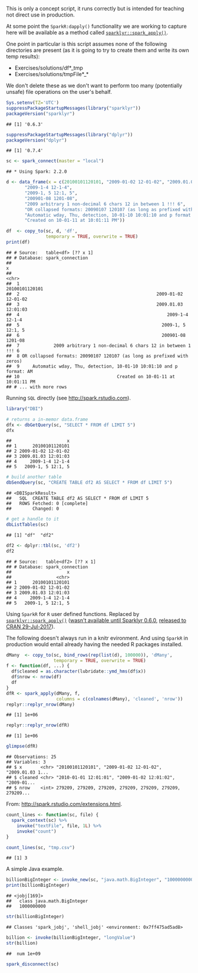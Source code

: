 This is only a concept script, it runs correctly but is intended for teaching not direct use in production.

At some point the `SparkR:dapply()` functionality we are working to capture here will be available as a method called [`sparklyr::spark_apply()`](https://github.com/rstudio/sparklyr/pull/728).

One point in particular is this script assumes none of the following directories are present (as it is going to try to create them and write its own temp results):

-   Exercises/solutions/df\*\_tmp
-   Exercises/solutions/tmpFile\*\_\*

We don't delete these as we don't want to perform too many (potentially unsafe) file operations on the user's behalf.

``` r
Sys.setenv(TZ='UTC')
suppressPackageStartupMessages(library("sparklyr"))
packageVersion("sparklyr")
```

    ## [1] '0.6.3'

``` r
suppressPackageStartupMessages(library("dplyr"))
packageVersion("dplyr")
```

    ## [1] '0.7.4'

``` r
sc <- spark_connect(master = "local")
```

    ## * Using Spark: 2.2.0

``` r
d <- data_frame(x = c(20100101120101, "2009-01-02 12-01-02", "2009.01.03 12:01:03",
       "2009-1-4 12-1-4",
       "2009-1, 5 12:1, 5",
       "200901-08 1201-08",
       "2009 arbitrary 1 non-decimal 6 chars 12 in between 1 !!! 6",
       "OR collapsed formats: 20090107 120107 (as long as prefixed with zeros)",
       "Automatic wday, Thu, detection, 10-01-10 10:01:10 and p format: AM",
       "Created on 10-01-11 at 10:01:11 PM"))

df  <- copy_to(sc, d, 'df', 
               temporary = TRUE, overwrite = TRUE)
print(df)
```

    ## # Source:   table<df> [?? x 1]
    ## # Database: spark_connection
    ##                                                                         x
    ##                                                                     <chr>
    ##  1                                                         20100101120101
    ##  2                                                    2009-01-02 12-01-02
    ##  3                                                    2009.01.03 12:01:03
    ##  4                                                        2009-1-4 12-1-4
    ##  5                                                      2009-1, 5 12:1, 5
    ##  6                                                      200901-08 1201-08
    ##  7             2009 arbitrary 1 non-decimal 6 chars 12 in between 1 !!! 6
    ##  8 OR collapsed formats: 20090107 120107 (as long as prefixed with zeros)
    ##  9     Automatic wday, Thu, detection, 10-01-10 10:01:10 and p format: AM
    ## 10                                     Created on 10-01-11 at 10:01:11 PM
    ## # ... with more rows

Running `SQL` directly (see <http://spark.rstudio.com>).

``` r
library("DBI")

# returns a in-memor data.frame
dfx <- dbGetQuery(sc, "SELECT * FROM df LIMIT 5")
dfx
```

    ##                     x
    ## 1      20100101120101
    ## 2 2009-01-02 12-01-02
    ## 3 2009.01.03 12:01:03
    ## 4     2009-1-4 12-1-4
    ## 5   2009-1, 5 12:1, 5

``` r
# build another table
dbSendQuery(sc, "CREATE TABLE df2 AS SELECT * FROM df LIMIT 5")
```

    ## <DBISparkResult>
    ##   SQL  CREATE TABLE df2 AS SELECT * FROM df LIMIT 5
    ##   ROWS Fetched: 0 [complete]
    ##        Changed: 0

``` r
# get a handle to it
dbListTables(sc)
```

    ## [1] "df"  "df2"

``` r
df2 <- dplyr::tbl(sc, 'df2')
df2
```

    ## # Source:   table<df2> [?? x 1]
    ## # Database: spark_connection
    ##                     x
    ##                 <chr>
    ## 1      20100101120101
    ## 2 2009-01-02 12-01-02
    ## 3 2009.01.03 12:01:03
    ## 4     2009-1-4 12-1-4
    ## 5   2009-1, 5 12:1, 5

Using `SparkR` for `R` user defined functions. Replaced by [`sparklyr::spark_apply()`](https://spark.rstudio.com/articles/guides-distributed-r.html) ([wasn't available until Sparklyr 0.6.0](https://github.com/rstudio/sparklyr/blob/master/NEWS.md), [released to CRAN 29-Jul-2017](https://cran.rstudio.com/src/contrib/Archive/sparklyr/)).

The following doesn't always run in a knitr evironment. And using `SparkR` in production would entail already having the needed R packages installed.

``` r
dMany  <- copy_to(sc, bind_rows(rep(list(d), 100000)), 'dMany', 
                  temporary = TRUE, overwrite = TRUE)
f <- function(df, ...) {
  df$cleaned = as.character(lubridate::ymd_hms(df$x))
  df$nrow <- nrow(df)
  df
}
dfR <- spark_apply(dMany, f, 
                   columns = c(colnames(dMany), 'cleaned', 'nrow'))
replyr::replyr_nrow(dMany)
```

    ## [1] 1e+06

``` r
replyr::replyr_nrow(dfR)
```

    ## [1] 1e+06

``` r
glimpse(dfR)
```

    ## Observations: 25
    ## Variables: 3
    ## $ x       <chr> "20100101120101", "2009-01-02 12-01-02", "2009.01.03 1...
    ## $ cleaned <chr> "2010-01-01 12:01:01", "2009-01-02 12:01:02", "2009-01...
    ## $ nrow    <int> 279209, 279209, 279209, 279209, 279209, 279209, 279209...

From: <http://spark.rstudio.com/extensions.html>.

``` r
count_lines <- function(sc, file) {
  spark_context(sc) %>% 
    invoke("textFile", file, 1L) %>% 
    invoke("count")
}

count_lines(sc, "tmp.csv")
```

    ## [1] 3

A simple Java example.

``` r
billionBigInteger <- invoke_new(sc, "java.math.BigInteger", "1000000000")
print(billionBigInteger)
```

    ## <jobj[169]>
    ##   class java.math.BigInteger
    ##   1000000000

``` r
str(billionBigInteger)
```

    ## Classes 'spark_jobj', 'shell_jobj' <environment: 0x7ff475ad5ad8>

``` r
billion <- invoke(billionBigInteger, "longValue")
str(billion)
```

    ##  num 1e+09

``` r
spark_disconnect(sc)
```
